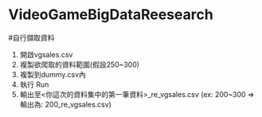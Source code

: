 VideoGameBigDataReesearch
===

#自行擷取資料
1. 開啟vgsales.csv
2. 複製欲爬取的資料範圍(假設250~300)
3. 複製到dummy.csv內
4. 執行 Run
5. 輸出至<你這次的資料集中的第一筆資料>_re_vgsales.csv
   (ex: 200~300 => 輸出為: 200_re_vgsales.csv)
